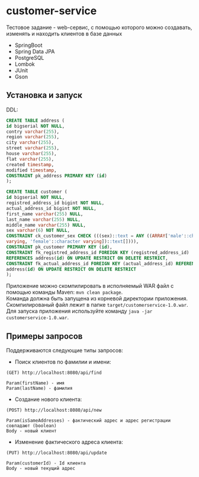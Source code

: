 # customer-service
Тестовое задание - web-сервис, с помощью которого можно создавать, изменять и находить клиентов в базе данных
* SpringBoot
* Spring Data JPA
* PostgreSQL
* Lombok
* JUnit
* Gson
## Установка и запуск
DDL:
```SQL
CREATE TABLE address (
id bigserial NOT NULL,
contry varchar(255),
region varchar(255),
city varchar(255),
street varchar(255),
house varchar(255),
flat varchar(255),
created timestamp,
modified timestamp,
CONSTRAINT pk_address PRIMARY KEY (id)
);

CREATE TABLE customer (
id bigserial NOT NULL,
registred_address_id bigint NOT NULL,
actual_address_id bigint NOT NULL,
first_name varchar(255) NULL,
last_name varchar(255) NULL,
middle_name varchar(255) NULL,
sex varchar(6) NOT NULL,
CONSTRAINT ck_customer_sex CHECK (((sex)::text = ANY ((ARRAY['male'::character
varying, 'female'::character varying])::text[]))),
CONSTRAINT pk_customer PRIMARY KEY (id),
CONSTRAINT fk_registred_address_id FOREIGN KEY (registred_address_id)
REFERENCES address(id) ON UPDATE RESTRICT ON DELETE RESTRICT,
CONSTRAINT fk_actual_address_id FOREIGN KEY (actual_address_id) REFERENCES
address(id) ON UPDATE RESTRICT ON DELETE RESTRICT
);
```
Приложение можно скомпилировать в исполняемый WAR файл с помощью команды Maven:
`mvn clean package`.</br>
Команда должна быть запущена из корневой директории приложения. Скомпилированый файл лежит в папке `target/customerservice-1.0.war`.
</br>
Для запуска приложения используйте команду `java -jar customerservice-1.0.war`.
## Примеры запросов
Поддерживаются следующие типы запросов:
* Поиск клиентов по фамилии и имени:
```http
(GET) http://localhost:8080/api/find
```
    Param(firstName) - имя
    Param(lastName) - фамилия
* Создание нового клиента: 
```http
(POST) http://localhost:8080/api/new
```
    Param(isSameAddresses) - фактический адрес и адрес регистрации совпадают (boolean)
    Body - новый клиент
* Изменение фактического адреса клиента: 
```http
(PUT) http://localhost:8080/api/update
```
    Param(customerId) - Id клиента
    Body - новый текущий адрес
